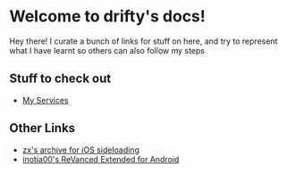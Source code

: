<!-- # Home -->

# Welcome to drifty's docs! 
Hey there! I curate a bunch of links for stuff on here, and try to represent what I have learnt so others can also follow my steps

## Stuff to check out

- [My Services](services/android.md)

## Other Links

- [zx's archive for iOS sideloading](https://t.me/zxc_archive)
- [inotia00's ReVanced Extended for Android](https://github.com/inotia00/revanced-patches)
